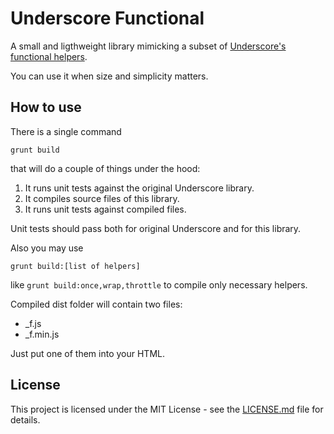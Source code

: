 # Underscore Functional

A small and ligthweight library mimicking a subset of [Underscore's functional helpers](http://underscorejs.org/#functions).

You can use it when size and simplicity matters.

## How to use

There is a single command
```
grunt build
```
that will do a couple of things under the hood:
1. It runs unit tests against the original Underscore library.
2. It compiles source files of this library.
3. It runs unit tests against compiled files.

Unit tests should pass both for original Underscore and for this library.

Also you may use
 ```
 grunt build:[list of helpers]
 ```
 like
 ```grunt build:once,wrap,throttle```
 to compile only necessary helpers.

 Compiled dist folder will contain two files:
 * _f.js
 * _f.min.js

Just put one of them into your HTML.

## License

This project is licensed under the MIT License - see the [LICENSE.md](LICENSE.md) file for details.